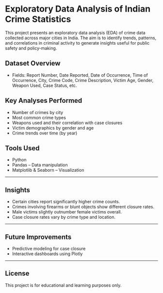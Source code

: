#  Exploratory Data Analysis of Indian Crime Statistics

This project presents an exploratory data analysis (EDA) of crime data collected across major cities in India. The aim is to identify trends, patterns, and correlations in criminal activity to generate insights useful for public safety and policy-making.

## Dataset Overview

- Fields: Report Number, Date Reported, Date of Occurrence, Time of Occurrence, City, Crime Code, Crime Description, Victim Age, Gender, Weapon Used, Case Status, etc.


##  Key Analyses Performed

- Number of crimes by city
- Most common crime types
- Weapons used and their correlation with case closures
- Victim demographics by gender and age
- Crime trends over time (by year)

## Tools Used

-  Python 
-  Pandas – Data manipulation
-  Matplotlib & Seaborn – Visualization


---

## Insights

- Certain cities report significantly higher crime counts.
- Crimes involving firearms or blunt objects show different closure rates.
- Male victims slightly outnumber female victims overall.
- Case closure rates vary by crime type and location.

---

## Future Improvements

- Predictive modeling for case closure
- Interactive dashboards using Plotly 

---

## License

This project is for educational and learning purposes only.

